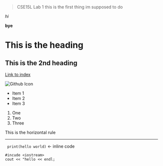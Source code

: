 >CSE15L Lab 1
>this is the first thing im supposed to do

*hi*

**bye**

# This is the heading 

## This is the 2nd heading

[Link to index](https://algaoucsd.github.io/cse15l-lab-reports/index.html)

![Github Icon](https://upload.wikimedia.org/wikipedia/commons/9/91/Octicons-mark-github.svg)

* Item 1
* Item 2
* Item 3

1. One
2. Two
3. Three

This is the horizontal rule
***

` print(hello world)` <- inline code

```
#incude <iostream>
cout << "hello << endl;
```
